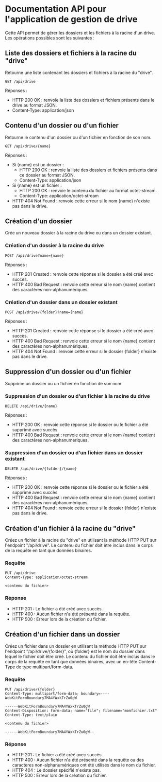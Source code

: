 # Documentation API pour l'application de gestion de drive

Cette API permet de gérer les dossiers et les fichiers à la racine d'un drive. Les opérations possibles sont les suivantes :

## **Liste des dossiers et fichiers à la racine du "drive"**

Retourne une liste contenant les dossiers et fichiers à la racine du "drive".

```
GET /api/drive
```

Réponses :

- HTTP 200 OK : renvoie la liste des dossiers et fichiers présents dans le drive au format JSON.
- Content-Type: application/json

## **Contenu d'un dossier ou d'un fichier**

Retourne le contenu d'un dossier ou d'un fichier en fonction de son nom.

```
GET /api/drive/{name}
```

Réponses :

- Si {name} est un dossier :
    - HTTP 200 OK : renvoie la liste des dossiers et fichiers présents dans ce dossier au format JSON.
    - Content-Type: application/json
- Si {name} est un fichier :
    - HTTP 200 OK : renvoie le contenu du fichier au format octet-stream.
    - Content-Type: application/octet-stream
- HTTP 404 Not Found : renvoie cette erreur si le nom {name} n'existe pas dans le drive.

## **Création d'un dossier**

Crée un nouveau dossier à la racine du drive ou dans un dossier existant.

### **Création d'un dossier à la racine du drive**

```
POST /api/drive?name={name}
```

Réponses :

- HTTP 201 Created : renvoie cette réponse si le dossier a été créé avec succès.
- HTTP 400 Bad Request : renvoie cette erreur si le nom {name} contient des caractères non-alphanumériques.

### **Création d'un dossier dans un dossier existant**

```
POST /api/drive/{folder}?name={name}
```

Réponses :

- HTTP 201 Created : renvoie cette réponse si le dossier a été créé avec succès.
- HTTP 400 Bad Request : renvoie cette erreur si le nom {name} contient des caractères non-alphanumériques.
- HTTP 404 Not Found : renvoie cette erreur si le dossier {folder} n'existe pas dans le drive.

## **Suppression d'un dossier ou d'un fichier**

Supprime un dossier ou un fichier en fonction de son nom.

### **Suppression d'un dossier ou d'un fichier à la racine du drive**

```
DELETE /api/drive/{name}
```

Réponses :

- HTTP 200 OK : renvoie cette réponse si le dossier ou le fichier a été supprimé avec succès.
- HTTP 400 Bad Request : renvoie cette erreur si le nom {name} contient des caractères non-alphanumériques.

### **Suppression d'un dossier ou d'un fichier dans un dossier existant**

```
DELETE /api/drive/{folder}/{name}
```

Réponses :

- HTTP 200 OK : renvoie cette réponse si le dossier ou le fichier a été supprimé avec succès.
- HTTP 400 Bad Request : renvoie cette erreur si le nom {name} contient des caractères non-alphanumériques.
- HTTP 404 Not Found : renvoie cette erreur si le dossier {folder} n'existe pas dans le drive.

## **Création d'un fichier à la racine du "drive"**

Créez un fichier à la racine du "drive" en utilisant la méthode HTTP PUT sur l'endpoint "/api/drive". Le contenu du fichier doit être inclus dans le corps de la requête en tant que données binaires.

### Requête

```
PUT /api/drive
Content-Type: application/octet-stream

<contenu du fichier>
```

### Réponse

- HTTP 201 : Le fichier a été créé avec succès.
- HTTP 400 : Aucun fichier n'a été présenté dans la requête.
- HTTP 500 : Erreur lors de la création du fichier.

## **Création d'un fichier dans un dossier**

Créez un fichier dans un dossier en utilisant la méthode HTTP PUT sur l'endpoint "/api/drive/{folder}", où {folder} est le nom du dossier dans lequel le fichier doit être créé. Le contenu du fichier doit être inclus dans le corps de la requête en tant que données binaires, avec un en-tête Content-Type de type multipart/form-data.

### Requête

```
PUT /api/drive/{folder}
Content-Type: multipart/form-data; boundary=----WebKitFormBoundary7MA4YWxkTrZu0gW

------WebKitFormBoundary7MA4YWxkTrZu0gW
Content-Disposition: form-data; name="file"; filename="monfichier.txt"
Content-Type: text/plain

<contenu du fichier>

------WebKitFormBoundary7MA4YWxkTrZu0gW--
```

### Réponse

- HTTP 201 : Le fichier a été créé avec succès.
- HTTP 400 : Aucun fichier n'a été présenté dans la requête ou des caractères non-alphanumériques ont été utilisés dans le nom du fichier.
- HTTP 404 : Le dossier spécifié n'existe pas.
- HTTP 500 : Erreur lors de la création du fichier.